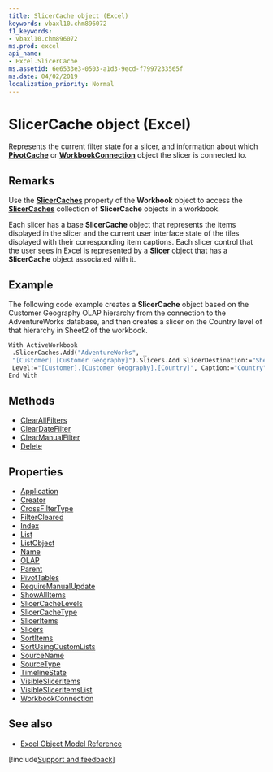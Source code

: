 ```yaml
---
title: SlicerCache object (Excel)
keywords: vbaxl10.chm896072
f1_keywords:
- vbaxl10.chm896072
ms.prod: excel
api_name:
- Excel.SlicerCache
ms.assetid: 6e6533e3-0503-a1d3-9ecd-f7997233565f
ms.date: 04/02/2019
localization_priority: Normal
---
```



# SlicerCache object (Excel)

Represents the current filter state for a slicer, and information about which **[PivotCache](Excel.PivotCache.md)** or **[WorkbookConnection](Excel.WorkbookConnection.md)** object the slicer is connected to.


## Remarks

Use the **[SlicerCaches](Excel.Workbook.SlicerCaches.md)** property of the **Workbook** object to access the **[SlicerCaches](excel.slicercaches.md)** collection of **SlicerCache** objects in a workbook.

Each slicer has a base **SlicerCache** object that represents the items displayed in the slicer and the current user interface state of the tiles displayed with their corresponding item captions. Each slicer control that the user sees in Excel is represented by a **[Slicer](Excel.Slicer.md)** object that has a **SlicerCache** object associated with it.


## Example

The following code example creates a **SlicerCache** object based on the Customer Geography OLAP hierarchy from the connection to the AdventureWorks database, and then creates a slicer on the Country level of that hierarchy in Sheet2 of the workbook.

```vb
With ActiveWorkbook 
 .SlicerCaches.Add("AdventureWorks", _ 
 "[Customer].[Customer Geography]").Slicers.Add SlicerDestination:="Sheet2", _ 
 Level:="[Customer].[Customer Geography].[Country]", Caption:="Country" 
End With 

```


## Methods

- [ClearAllFilters](Excel.slicercache.clearallfilters.md)
- [ClearDateFilter](Excel.slicercache.cleardatefilter.md)
- [ClearManualFilter](Excel.slicercache.clearmanualfilter.md)
- [Delete](Excel.SlicerCache.Delete.md)

## Properties

- [Application](Excel.SlicerCache.Application.md)
- [Creator](Excel.SlicerCache.Creator.md)
- [CrossFilterType](Excel.SlicerCache.CrossFilterType.md)
- [FilterCleared](Excel.slicercache.filtercleared.md)
- [Index](Excel.SlicerCache.Index.md)
- [List](Excel.slicercache.list.md)
- [ListObject](Excel.slicercache.listobject.md)
- [Name](Excel.SlicerCache.Name.md)
- [OLAP](Excel.SlicerCache.OLAP.md)
- [Parent](Excel.SlicerCache.Parent.md)
- [PivotTables](Excel.SlicerCache.PivotTables.md)
- [RequireManualUpdate](Excel.slicercache.requiremanualupdate.md)
- [ShowAllItems](Excel.SlicerCache.ShowAllItems.md)
- [SlicerCacheLevels](Excel.SlicerCache.SlicerCacheLevels.md)
- [SlicerCacheType](Excel.slicercache.slicercachetype.md)
- [SlicerItems](Excel.SlicerCache.SlicerItems.md)
- [Slicers](Excel.SlicerCache.Slicers.md)
- [SortItems](Excel.SlicerCache.SortItems.md)
- [SortUsingCustomLists](Excel.SlicerCache.SortUsingCustomLists.md)
- [SourceName](Excel.SlicerCache.SourceName.md)
- [SourceType](Excel.SlicerCache.SourceType.md)
- [TimelineState](Excel.slicercache.timelinestate.md)
- [VisibleSlicerItems](Excel.SlicerCache.VisibleSlicerItems.md)
- [VisibleSlicerItemsList](Excel.SlicerCache.VisibleSlicerItemsList.md)
- [WorkbookConnection](Excel.SlicerCache.WorkbookConnection.md)


## See also

- [Excel Object Model Reference](overview/Excel/object-model.md)

[!include[Support and feedback](~/includes/feedback-boilerplate.md)]
